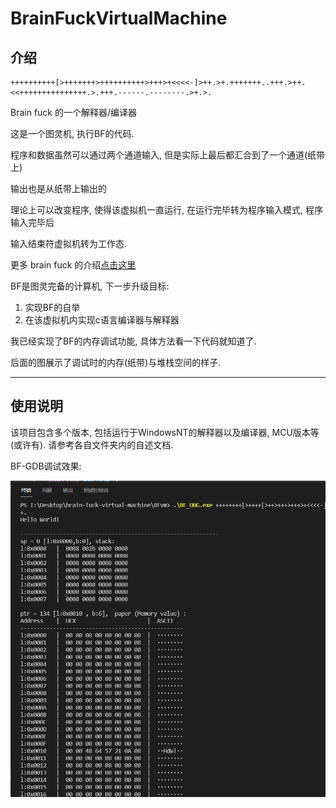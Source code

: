 # BrainFuckVirtualMachine

## 介绍

    ++++++++++[>+++++++>++++++++++>+++>+<<<<-]>++.>+.+++++++..+++.>++.<<+++++++++++++++.>.+++.------.--------.>+.>.

Brain fuck 的一个解释器/编译器 

这是一个图灵机, 执行BF的代码.

程序和数据虽然可以通过两个通道输入, 但是实际上最后都汇合到了一个通道(纸带上)

输出也是从纸带上输出的

理论上可以改变程序, 使得该虚拟机一直运行, 在运行完毕转为程序输入模式, 程序输入完毕后

输入结束符虚拟机转为工作态.

更多 brain fuck 的介绍[点击这里](https://baike.baidu.com/item/Brainfuck/1152785)

BF是图灵完备的计算机, 下一步升级目标:

1. 实现BF的自举
2. 在该虚拟机内实现c语言编译器与解释器

我已经实现了BF的内存调试功能, 具体方法看一下代码就知道了.

后面的图展示了调试时的内存(纸带)与堆栈空间的样子.

---------------

## 使用说明

该项目包含多个版本, 包括运行于WindowsNT的解释器以及编译器, MCU版本等(或许有). 请参考各自文件夹内的自述文档.

BF-GDB调试效果:

![BF-GDB调试效果](./pic/1.png)

